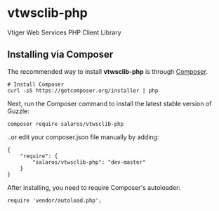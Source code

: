# vtwsclib-php

Vtiger Web Services PHP Client Library

## Installing via Composer

The recommended way to install **vtwsclib-php** is through [Composer](https://getcomposer.org/).

    # Install Composer
    curl -sS https://getcomposer.org/installer | php

Next, run the Composer command to install the latest stable version of Guzzle:

    composer require salaros/vtwsclib-php

..or edit your composer.json file manually by adding:

    {
        "require": {
            "salaros/vtwsclib-php": "dev-master"
        }
    }

After installing, you need to require Composer's autoloader:

    require 'vendor/autoload.php';

